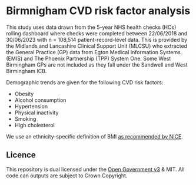 # Birmnigham CVD risk factor analysis

This study uses data drawn from the 5-year NHS health checks (HCs) rolling dashboard where checks were completed between 22/06/2018 and 30/06/2023 with n = 108,514 patient-record-level data. This is provided by the Midlands and Lancashire Clinical Support Unit (MLCSU) who extracted the General Practice (GP) data from Egton Medical Information Systems (EMIS) and The Phoenix Partnership (TPP) System One. Some West Birmingham GPs are not included as they fall under the Sandwell and West Birmingham ICB. 

Demographic trends are given for the following CVD risk factors:
 - Obesity
 - Alcohol consumption
 - Hypertension
 - Physical inactivity
 - Smoking
 - High cholesterol

We use an ethnicity-specific definition of BMI [as recommended by NICE](https://www.nice.org.uk/guidance/cg189/chapter/Recommendations#identifying-and-assessing-overweight-obesity-and-central-adiposity:~:text=Classifying%20overweight%2C%20obesity%20and%20central%20adiposity%20in%20adults).

## Licence

This repository is dual licensed under the [Open Government v3]([https://www.nationalarchives.gov.uk/doc/open-government-licence/version/3/) & MIT. All code can outputs are subject to Crown Copyright.

